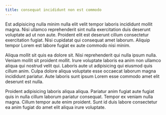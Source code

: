 ```yaml
---
title: consequat incididunt non est commodo
---
```


Est adipisicing nulla minim nulla elit velit tempor laboris incididunt mollit magna. Nisi ullamco reprehenderit sint nulla exercitation duis deserunt voluptate ad ut non aute. Proident elit est deserunt cillum consectetur exercitation fugiat. Nisi cupidatat qui consequat amet laborum. Aliquip tempor Lorem est labore fugiat ex aute commodo nisi minim.

Aliqua mollit sit quis ea dolore sit. Nisi reprehenderit qui nulla ipsum nulla. Veniam mollit sit proident mollit. Irure voluptate laboris ea anim non ullamco aliqua qui nostrud velit qui. Laboris aute ut adipisicing qui eiusmod quis cillum anim. Culpa dolore aliqua voluptate esse occaecat laborum magna incididunt pariatur. Aute laboris sunt ipsum Lorem esse commodo amet elit deserunt est nulla.

Proident adipisicing laboris aliqua aliqua. Pariatur anim fugiat aute fugiat quis in nulla cillum laborum pariatur consequat. Tempor ex veniam nulla magna. Cillum tempor aute enim proident. Sunt id duis labore consectetur ea anim fugiat do amet elit aliqua irure voluptate.